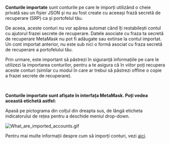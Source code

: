 **Conturile importate** sunt conturile pe care le imporți utilizând o cheie privată sau un fișier JSON și nu au fost create cu aceeași frază secretă de recuperare (SRP) ca și portofelul tău.


De aceea, aceste conturi nu vor apărea automat când îți restabilești contul cu ajutorul frazei secrete de recuperare. Datele asociate cu fraza ta secretă de recuperare MetaMask nu pot fi adăugate sau extinse la contul importat. Un cont importat anterior, nu este sub nici o formă asociat cu fraza secretă de recuperare a portofelului tău.


Prin urmare, este important să păstrezi în siguranță informațiile pe care le utilizezi la importarea conturilor, pentru a te asigura că în viitor poți recupera aceste conturi (similar cu modul în care ar trebui să păstrezi offline o copie a frazei secrete de recuperare).


 


**Conturile importate sunt afișate în interfața MetaMask. Poți vedea această etichetă astfel:**


Apasă pe pictograma din colțul din dreapta sus, de lângă eticheta indicatorului de rețea pentru a deschide meniul drop-down.


![What_are_imported_accounts.gif](https://support.metamask.io/hc/article_attachments/9335601602331/What_are_imported_accounts.gif)


Pentru mai multe informații despre cum să imporți conturi, vezi [aici](https://support.metamask.io/hc/en-us/articles/360015489331).

